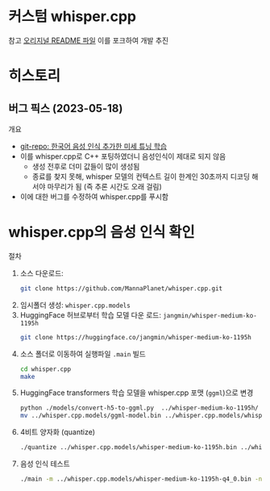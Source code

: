 # 커스텀 whisper.cpp

참고 [오리지널 README 파일](/README_whisper.cpp.md)
  이를 포크하여 개발 추진

# 히스토리

## 버그 픽스 (2023-05-18)

개요
- [git-repo: 한국어 음성 인식 추가한 미세 튜닝 학습](https://github.com/MannaPlanet/ASR-for-noisy-edge-devices.git)
- 이를 whisper.cpp로 C++ 포팅하였더니 음성인식이 제대로 되지 않음
  - 생성 전후로 더미 값들이 많이 생성됨
  - 종료를 찾지 못해, whisper 모델의 컨텍스트 길이 한계인 30초까지 디코딩 해서야 마무리가 됨 (즉 추론 시간도 오래 걸림)
- 이에 대한 버그를 수정하여 whisper.cpp를 푸시함



# whisper.cpp의 음성 인식 확인

절차
1. 소스 다운로드: 
   ```bash
   git clone https://github.com/MannaPlanet/whisper.cpp.git
   ```
2. 임시폴더 생성: `whisper.cpp.models`
3. HuggingFace 허브로부터 학습 모델 다운 로드: `jangmin/whisper-medium-ko-1195h`
   ```bash
   git clone https://huggingface.co/jangmin/whisper-medium-ko-1195h
   ```
4. 소스 폴더로 이동하여 실행파일 `.main` 빌드
   ```bash
   cd whisper.cpp
   make
   ```
5. HuggingFace transformers 학습 모델을 whisper.cpp 포맷 (`ggml`)으로 변경
   ```bash
   python ./models/convert-h5-to-ggml.py  ../whisper-medium-ko-1195h/ ../whisper ../whisper.cpp.models
   mv ../whisper.cpp.models/ggml-model.bin ../whisper.cpp.models/whisper-medium-ko-1195h.bin
   ```
6. 4비트 양자화 (quantize)
   ```bash
   ./quantize ../whisper.cpp.models/whisper-medium-ko-1195h.bin ../whisper.cpp.models/whisper-medium-ko-1195h-q4_0.bin q4_0
   ```
7. 음성 인식 테스트
   ```bash
   ./main -m ../whisper.cpp.models/whisper-medium-ko-1195h-q4_0.bin -nf -bo 1 -bs 2 -ps -l ko -f ./samples/sample.wav
   ``` 